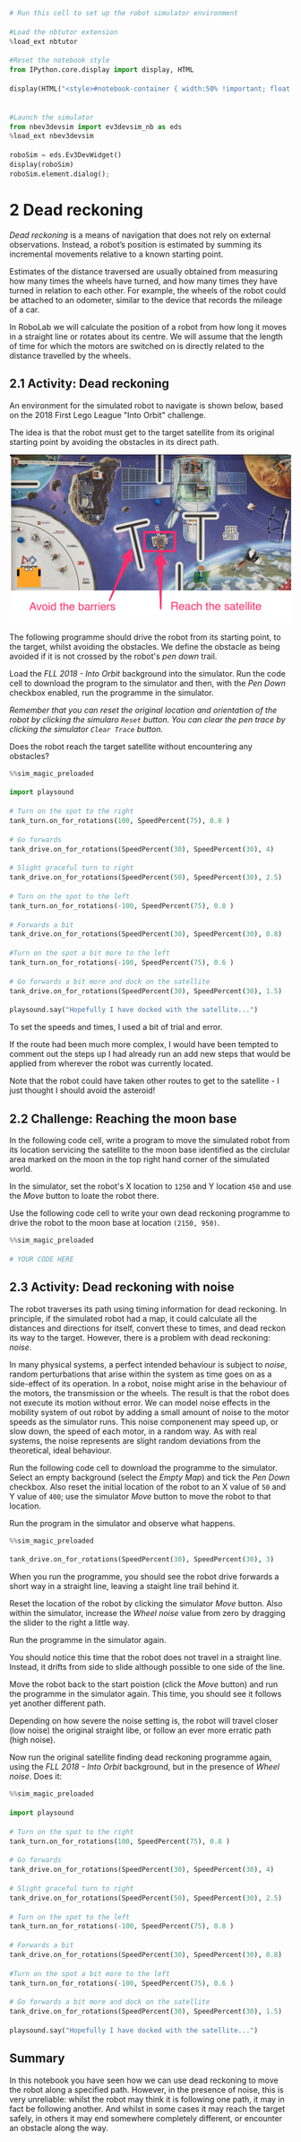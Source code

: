 ```python
# Run this cell to set up the robot simulator environment

#Load the nbtutor extension
%load_ext nbtutor

#Reset the notebook style
from IPython.core.display import display, HTML

display(HTML("<style>#notebook-container { width:50% !important; float:left !important;}</style>"))


#Launch the simulator
from nbev3devsim import ev3devsim_nb as eds
%load_ext nbev3devsim

roboSim = eds.Ev3DevWidget()
display(roboSim)
roboSim.element.dialog();
```

# 2 Dead reckoning


*Dead reckoning* is a means of navigation that does not rely on external observations. Instead, a robot’s position is estimated by summing its incremental movements relative to a known starting point.

Estimates of the distance traversed are usually obtained from measuring how many times the wheels have turned, and how many times they have turned in relation to each other. For example, the wheels of the robot could be attached to an odometer, similar to the device that records the mileage of a car.

In RoboLab we will calculate the position of a robot from how long it moves in a straight line or rotates about its centre. We will assume that the length of time for which the motors are switched on is directly related to the distance travelled by the wheels.


## 2.1 Activity: Dead reckoning


An environment for the simulated robot to navigate is shown below, based on the 2018 First Lego League "Into Orbit" challenge.

The idea is that the robot must get to the target satellite from its original starting point by avoiding the obstacles in its direct path.

![Space scene showing the robot, some satellites against a "space" bacground, and some wall like obstacles between the robot starting point and a target satellite](../images/Section_00_02_-_Jupyter_Notebook.png)

The following programme should drive the robot from its starting point, to the target, whilst avoiding the obstacles. We define the obstacle as being avoided if it is not crossed by the robot's *pen down* trail.

Load the *FLL 2018 - Into Orbit* background into the simulator. Run the code cell to download the program to the simulator and then, with the *Pen Down* checkbox enabled, run the programme in the simulator.

*Remember that you can reset the original location and orientation of the robot by clicking the simularo `Reset` button. You can clear the pen trace by clicking the simulator `Clear Trace` button.*

Does the robot reach the target satellite without encountering any obstacles?

```python
%%sim_magic_preloaded

import playsound

# Turn on the spot to the right
tank_turn.on_for_rotations(100, SpeedPercent(75), 0.8 )

# Go forwards
tank_drive.on_for_rotations(SpeedPercent(30), SpeedPercent(30), 4)

# Slight graceful turn to right
tank_drive.on_for_rotations(SpeedPercent(50), SpeedPercent(30), 2.5)

# Turn on the spot to the left
tank_turn.on_for_rotations(-100, SpeedPercent(75), 0.8 )

# Forwards a bit
tank_drive.on_for_rotations(SpeedPercent(30), SpeedPercent(30), 0.8)

#Turn on the spot a bit more to the left
tank_turn.on_for_rotations(-100, SpeedPercent(75), 0.6 )

# Go forwards a bit more and dock on the satellite
tank_drive.on_for_rotations(SpeedPercent(30), SpeedPercent(30), 1.5)

playsound.say("Hopefully I have docked with the satellite...")
```

To set the speeds and times, I used a bit of trial and error.

If the route had been much more complex, I would have been tempted to  comment out the steps up I had already run an add new steps that would be applied from wherever the robot was currently located.

Note that the robot could have taken other routes to get to the satellite - I just thought I should avoid the asteroid!


## 2.2 Challenge: Reaching the moon base


In the following code cell, write a program to move the simulated robot from its location servicing the satellite to the moon base identified as the circlular area marked on the moon in the top right hand corner of the simulated world.

In the simulator, set the robot's X location to `1250` and Y location `450` and use the *Move* button to loate the robot there.

Use the following code cell to write your own dead reckoning programme to drive the robot to the moon base at location `(2150, 950)`.

```python
%%sim_magic_preloaded

# YOUR CODE HERE

```

## 2.3 Activity: Dead reckoning with noise


The robot traverses its path using timing information for dead reckoning. In principle, if the simulated robot had a map, it could calculate all the distances and directions for itself, convert these to times, and dead reckon its way to the target. However, there is a problem with dead reckoning: *noise*.

In many physical systems, a perfect intended behaviour is subject to *noise*, random perturbations that arise within the system as time goes on as a side-effect of its operation. In a robot, noise might arise in the behaviour of the motors, the transmission or the wheels. The result is that the robot does not execute its motion without error. We can model noise effects in the mobility system of out robot by adding a small amount of noise to the motor speeds as the simulator runs. This noise componenent may speed up, or slow down, the speed of each motor, in a random way. As with real systems, the noise represents are slight random deviations from the theoretical, ideal behaviour.


Run the following code cell to download the programme to the simulator. Select an empty background (select the *Empty Map*) and tick the *Pen Down* checkbox. Also reset the initial location of the robot to an X value of `50` and Y value of `400`; use the simulator *Move* button to move the robot to that location.

Run the program in the simulator and observe what happens.

```python
%%sim_magic_preloaded

tank_drive.on_for_rotations(SpeedPercent(30), SpeedPercent(30), 3)
```

When you run the programme, you should see the robot drive forwards a short way in a straight line, leaving a staight line trail behind it.

Reset the location of the robot by clicking the simulator *Move* button. Also within the simulator, increase the *Wheel noise* value from zero by dragging the slider to the right a little way.

Run the programme in the simulator again.

You should notice this time that the robot does not travel in a straight line. Instead, it drifts from side to slide although possible to one side of the line.

Move the robot back to the start poistion (click the *Move* button) and run the programme in the simulator again. This time, you should see it follows yet another different path.

Depending on how severe the noise setting is, the robot will travel closer (low noise) the original straight libe, or follow an ever more erratic path (high noise).


Now run the original satellite finding dead reckoning programme again, using the *FLL 2018 - Into Orbit* background, but in the presence of *Wheel noise*. Does it:

```python
%%sim_magic_preloaded

import playsound

# Turn on the spot to the right
tank_turn.on_for_rotations(100, SpeedPercent(75), 0.8 )

# Go forwards
tank_drive.on_for_rotations(SpeedPercent(30), SpeedPercent(30), 4)

# Slight graceful turn to right
tank_drive.on_for_rotations(SpeedPercent(50), SpeedPercent(30), 2.5)

# Turn on the spot to the left
tank_turn.on_for_rotations(-100, SpeedPercent(75), 0.8 )

# Forwards a bit
tank_drive.on_for_rotations(SpeedPercent(30), SpeedPercent(30), 0.8)

#Turn on the spot a bit more to the left
tank_turn.on_for_rotations(-100, SpeedPercent(75), 0.6 )

# Go forwards a bit more and dock on the satellite
tank_drive.on_for_rotations(SpeedPercent(30), SpeedPercent(30), 1.5)

playsound.say("Hopefully I have docked with the satellite...")
```

## Summary

In this notebook you have seen how we can use dead reckoning to move the robot along a specified path. However, in the presence of noise, this is very unreliable: whilst the robot may think it is following one path, it may in fact be following another. And whilst in some cases it may reach the target safely, in others it may end somewhere completely different, or encounter an obstacle along the way.
